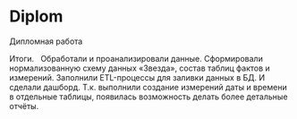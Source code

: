 # Diplom
Дипломная работа

Итоги.
 
Обработали и проанализировали данные. Сформировали нормализованную схему данных «Звезда», состав таблиц фактов и измерений. Заполнили ETL-процессы для заливки данных в БД. И сделали дашборд.
Т.к. выполнили создание измерений даты и времени в отдельные таблицы, появилась возможность делать более детальные отчёты. 


